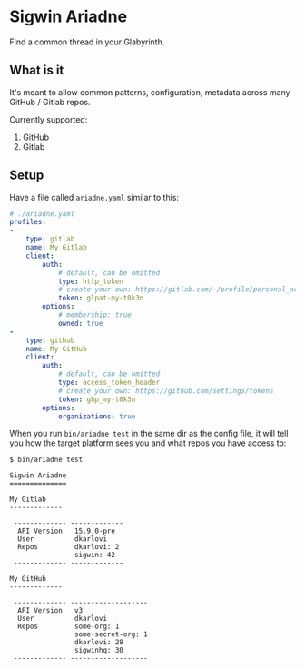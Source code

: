 # Sigwin Ariadne

Find a common thread in your Glabyrinth.

## What is it

It's meant to allow common patterns, configuration, metadata across many GitHub / Gitlab repos.

Currently supported:

1. GitHub
2. Gitlab

## Setup

Have a file called `ariadne.yaml` similar to this: 

```yaml
# ./ariadne.yaml
profiles:
-
    type: gitlab
    name: My Gitlab
    client:
        auth:
            # default, can be omitted
            type: http_token
            # create your own: https://gitlab.com/-/profile/personal_access_tokens
            token: glpat-my-t0k3n
        options:
            # membership: true
            owned: true
-
    type: github
    name: My GitHub
    client:
        auth:
            # default, can be omitted
            type: access_token_header
            # create your own: https://github.com/settings/tokens
            token: ghp_my-t0k3n
        options:
            organizations: true
```

When you run `bin/ariadne test` in the same dir as the config file, it will tell you how the target platform sees you and what repos you have access to:

```
$ bin/ariadne test

Sigwin Ariadne
==============

My Gitlab
-------------

 ------------- ------------- 
  API Version   15.9.0-pre   
  User          dkarlovi     
  Repos         dkarlovi: 2  
                sigwin: 42   
 ------------- ------------- 

My GitHub
-------------

 ------------- ------------------- 
  API Version   v3                 
  User          dkarlovi           
  Repos         some-org: 1      
                some-secret-org: 1  
                dkarlovi: 28       
                sigwinhq: 30       
 ------------- ------------------- 
```
